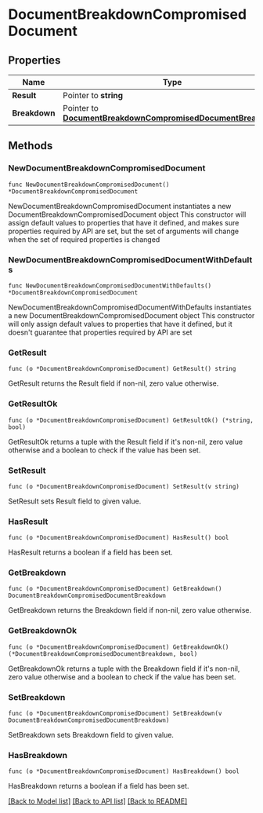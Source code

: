 # DocumentBreakdownCompromisedDocument

## Properties

Name | Type | Description | Notes
------------ | ------------- | ------------- | -------------
**Result** | Pointer to **string** |  | [optional] 
**Breakdown** | Pointer to [**DocumentBreakdownCompromisedDocumentBreakdown**](DocumentBreakdownCompromisedDocumentBreakdown.md) |  | [optional] 

## Methods

### NewDocumentBreakdownCompromisedDocument

`func NewDocumentBreakdownCompromisedDocument() *DocumentBreakdownCompromisedDocument`

NewDocumentBreakdownCompromisedDocument instantiates a new DocumentBreakdownCompromisedDocument object
This constructor will assign default values to properties that have it defined,
and makes sure properties required by API are set, but the set of arguments
will change when the set of required properties is changed

### NewDocumentBreakdownCompromisedDocumentWithDefaults

`func NewDocumentBreakdownCompromisedDocumentWithDefaults() *DocumentBreakdownCompromisedDocument`

NewDocumentBreakdownCompromisedDocumentWithDefaults instantiates a new DocumentBreakdownCompromisedDocument object
This constructor will only assign default values to properties that have it defined,
but it doesn't guarantee that properties required by API are set

### GetResult

`func (o *DocumentBreakdownCompromisedDocument) GetResult() string`

GetResult returns the Result field if non-nil, zero value otherwise.

### GetResultOk

`func (o *DocumentBreakdownCompromisedDocument) GetResultOk() (*string, bool)`

GetResultOk returns a tuple with the Result field if it's non-nil, zero value otherwise
and a boolean to check if the value has been set.

### SetResult

`func (o *DocumentBreakdownCompromisedDocument) SetResult(v string)`

SetResult sets Result field to given value.

### HasResult

`func (o *DocumentBreakdownCompromisedDocument) HasResult() bool`

HasResult returns a boolean if a field has been set.

### GetBreakdown

`func (o *DocumentBreakdownCompromisedDocument) GetBreakdown() DocumentBreakdownCompromisedDocumentBreakdown`

GetBreakdown returns the Breakdown field if non-nil, zero value otherwise.

### GetBreakdownOk

`func (o *DocumentBreakdownCompromisedDocument) GetBreakdownOk() (*DocumentBreakdownCompromisedDocumentBreakdown, bool)`

GetBreakdownOk returns a tuple with the Breakdown field if it's non-nil, zero value otherwise
and a boolean to check if the value has been set.

### SetBreakdown

`func (o *DocumentBreakdownCompromisedDocument) SetBreakdown(v DocumentBreakdownCompromisedDocumentBreakdown)`

SetBreakdown sets Breakdown field to given value.

### HasBreakdown

`func (o *DocumentBreakdownCompromisedDocument) HasBreakdown() bool`

HasBreakdown returns a boolean if a field has been set.


[[Back to Model list]](../README.md#documentation-for-models) [[Back to API list]](../README.md#documentation-for-api-endpoints) [[Back to README]](../README.md)


